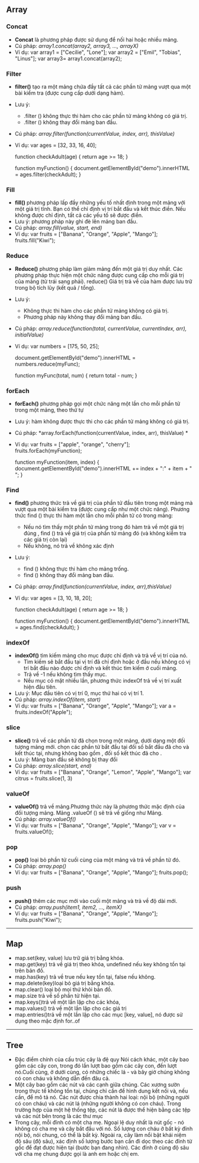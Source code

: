 ## Array
### Concat
* **Concat** là phương pháp được sử dụng để nối hai hoặc nhiều mảng.
* Cú pháp: *array1.concat(array2, array3, ..., arrayX)*
* Ví dụ: var array1 = ["Cecilie", "Lone"];
var array2 = ["Emil", "Tobias", "Linus"];
var array3= array1.concat(array2);
### Filter
* **filter()** tạo ra một mảng chứa đầy tất cả các phần tử mảng vượt qua một bài kiểm tra (được cung cấp dưới dạng hàm).
* Lưu ý:
    * .filter () không thực thi hàm cho các phần tử mảng không có giá trị.
    * .filter () không thay đổi mảng ban đầu.
* Cú pháp:  *array.filter(function(currentValue, index, arr), thisValue)*
* Ví dụ: var ages = [32, 33, 16, 40];

    function checkAdult(age) {
    return age >= 18;
    }

    function myFunction() {
  document.getElementById("demo").innerHTML = ages.filter(checkAdult);
}
### Fill
* **fill()** phương pháp lấp đầy những yếu tố nhất định trong một mảng với một giá trị tĩnh.
Bạn có thể chỉ định vị trí bắt đầu và kết thúc điền. Nếu không được chỉ định, tất cả các yếu tố sẽ được điền.
* Lưu ý: phương pháp này ghi đè lên mảng ban đầu.
* Cú pháp:  *array.fill(value, start, end)*
* Ví dụ: var fruits = ["Banana", "Orange", "Apple", "Mango"];
fruits.fill("Kiwi");
### Reduce
* **Reduce()** phương pháp làm giảm mảng đến một giá trị duy nhất.
	Các phương pháp thực hiện một chức năng được cung cấp cho mỗi giá trị của mảng (từ trái sang phải). reduce()
Giá trị trả về của hàm được lưu trữ trong bộ tích lũy (kết quả / tổng).
* Lưu ý: 
    * Không thực thi hàm cho các phần tử mảng không có giá trị.
    * Phương pháp này không thay đổi mảng ban đầu.
* Cú pháp: *array.reduce(function(total, currentValue, currentIndex, arr), initialValue)*
* Ví dụ: var numbers = [175, 50, 25];

    document.getElementById("demo").innerHTML = numbers.reduce(myFunc);

    function myFunc(total, num) {
  return total - num;
}
### forEach
* **forEach()** phương pháp gọi một chức năng một lần cho mỗi phần tử trong một mảng, theo thứ tự
* Lưu ý: hàm không được thực thi cho các phần tử mảng không có giá trị.
* Cú pháp: *array.forEach(function(currentValue, index, arr), thisValue) *
* Ví dụ: var fruits = ["apple", "orange", "cherry"];
fruits.forEach(myFunction);

    function myFunction(item, index) {
  document.getElementById("demo").innerHTML += index + ":" + item + "<br>";
}
### Find
* **find()** phương thức trả về giá trị của phần tử đầu tiên trong một mảng mà vượt qua một bài kiểm tra (được cung cấp như một chức năng).
Phương thức find () thực thi hàm một lần cho mỗi phần tử có trong mảng:
    * Nếu nó tìm thấy một phần tử mảng trong đó hàm trả về một giá trị đúng , find () trả về giá trị của phần tử mảng đó (và không kiểm tra các giá trị còn lại)
    * Nếu không, nó trả về không xác định
* Lưu ý: 
    *  find () không thực thi hàm cho mảng trống.
    *  find () không thay đổi mảng ban đầu.
* Cú pháp: *array.find(function(currentValue, index, arr),thisValue)*
* Ví dụ: var ages = [3, 10, 18, 20];

    function checkAdult(age) {
  return age >= 18;
}

    function myFunction() {
  document.getElementById("demo").innerHTML = ages.find(checkAdult);
}
### indexOf
* **indexOf()**  tìm kiếm mảng cho mục được chỉ định và trả về vị trí của nó.
    * Tìm kiếm sẽ bắt đầu tại vị trí đã chỉ định hoặc ở đầu nếu không có vị trí bắt đầu nào được chỉ định và kết thúc tìm kiếm ở cuối mảng.
    * Trả về -1 nếu không tìm thấy mục.
    * Nếu mục có mặt nhiều lần, phương thức indexOf trả về vị trí xuất hiện đầu tiên.
* Lưu ý: Mục đầu tiên có vị trí 0, mục thứ hai có vị trí 1.
* Cú pháp: *array.indexOf(item, start)*
* Ví dụ: var fruits = ["Banana", "Orange", "Apple", "Mango"];
    var a = fruits.indexOf("Apple");
### slice
* **slice()** trả về các phần tử đã chọn trong một mảng, dưới dạng một đối tượng mảng mới.
chọn các phần tử bắt đầu tại đối số bắt đầu đã cho và kết thúc tại, nhưng không bao gồm , đối số kết thúc đã cho .
* Lưu ý: Mảng ban đầu sẽ không bị thay đổi
* Cú pháp: *array.slice(start, end)*
* Ví dụ: var fruits = ["Banana", "Orange", "Lemon", "Apple", "Mango"];
var citrus = fruits.slice(1, 3)
### valueOf
* **valueOf()** trả về mảng.Phương thức này là phương thức mặc định của đối tượng mảng. Mảng .valueOf () sẽ trả về giống như Mảng.
* Cú pháp: *array.valueOf()*
* Ví dụ: var fruits = ["Banana", "Orange", "Apple", "Mango"];
var v = fruits.valueOf();
### pop
* **pop()** loại bỏ phần tử cuối cùng của một mảng và trả về phần tử đó.
* Cú pháp: *array.pop()*
* Ví dụ: var fruits = ["Banana", "Orange", "Apple", "Mango"];
fruits.pop();
### push
* **push()** thêm các mục mới vào cuối một mảng và trả về độ dài mới.
* Cú pháp: *array.push(item1, item2, ..., itemX)*
* Ví dụ: var fruits = ["Banana", "Orange", "Apple", "Mango"];
fruits.push("Kiwi");
---
## Map
* map.set(key, value) lưu trữ giá trị bằng khóa.
* map.get(key) trả về giá trị theo khóa, undefined nếu key không tồn tại trên bản đồ.
* map.has(key) trả về true nếu key tồn tại, false nếu không.
* map.delete(key)loại bỏ giá trị bằng khóa.
* map.clear()  loại bỏ mọi thứ khỏi bản đồ.
* map.size trả về số phần tử hiện tại.
* map.keys()trả về một lần lặp cho các khóa,
* map.values() trả về một lần lặp cho các giá trị
* map.entries()trả về một lần lặp cho các mục [key, value], nó được sử dụng theo mặc định for..of   
---
## Tree
* Đặc điểm chính của cấu trúc cây là đệ quy Nói cách khác, một cây bao gồm các cây con, trong đó lần lượt bao gồm các cây con, đến lượt nó.Cuối cùng, ở dưới cùng, có những chiếc lá - và bây giờ chúng không có con cháu và không dẫn đến đâu cả.
* Một cây bao gồm các nút và các cạnh giữa chúng. Các xương sườn trong thực tế không tồn tại, chúng chỉ cần để hình dung kết nối và, nếu cần, để mô tả nó. Các nút được chia thành hai loại: nội bộ (những người có con cháu) và các nút lá (những người không có con cháu). Trong trường hợp của một hệ thống tệp, các nút lá được thể hiện bằng các tệp và các nút bên trong là các thư mục
* Trong cây, mỗi đỉnh có một cha mẹ. Ngoại lệ duy nhất là nút gốc - nó không có cha mẹ và cây bắt đầu với nó. Số lượng con cháu ở bất kỳ đỉnh nội bộ, nói chung, có thể là bất kỳ. Ngoài ra, cây làm nổi bật khái niệm độ sâu (độ sâu), xác định số lượng bước bạn cần đi dọc theo các đỉnh từ gốc để đạt được hiện tại (bước bạn đang nhìn). Các đỉnh ở cùng độ sâu với cha mẹ chung được gọi là anh em hoặc chị em. 












